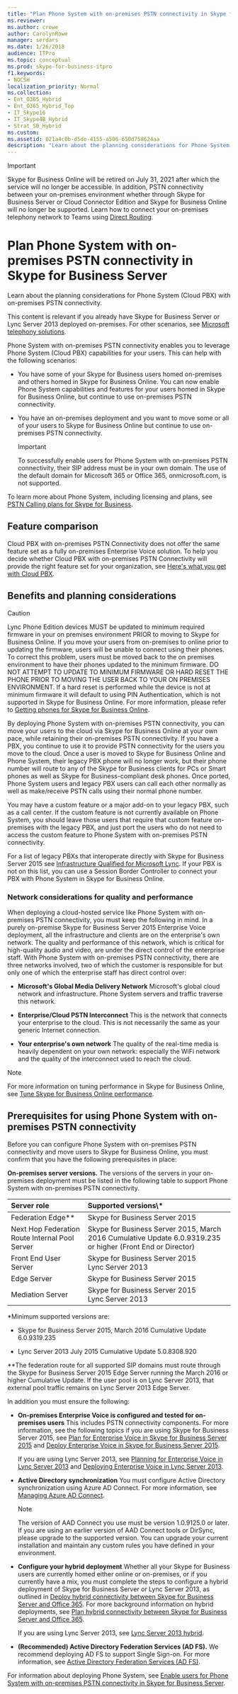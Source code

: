 ```yaml
---
title: "Plan Phone System with on-premises PSTN connectivity in Skype for Business Server"
ms.reviewer: 
ms.author: crowe
author: CarolynRowe
manager: serdars
ms.date: 1/26/2018
audience: ITPro
ms.topic: conceptual
ms.prod: skype-for-business-itpro
f1.keywords:
- NOCSH
localization_priority: Normal
ms.collection:
- Ent_O365_Hybrid
- Ent_O365_Hybrid_Top
- IT_Skype16
- IT_Skype4B_Hybrid
- Strat_SB_Hybrid
ms.custom: 
ms.assetid: 021a4c0b-d5de-4155-a506-650d758624aa
description: "Learn about the planning considerations for Phone System (Cloud PBX) with on-premises PSTN connectivity."
---
```


> [!Important]
> Skype for Business Online will be retired on July 31, 2021 after which the service will no longer be accessible.  In addition, PSTN connectivity between your on-premises environment whether through Skype for Business Server or Cloud Connector Edition and Skype for Business Online will no longer be supported.  Learn how to connect your on-premises telephony network to Teams using [Direct Routing](https://docs.microsoft.com/MicrosoftTeams/direct-routing-landing-page).

# Plan Phone System with on-premises PSTN connectivity in Skype for Business Server

Learn about the planning considerations for Phone System (Cloud PBX) with on-premises PSTN connectivity.

This content is relevant if you already have Skype for Business Server or Lync Server 2013 deployed on-premises. For other scenarios, see [Microsoft telephony solutions](https://docs.microsoft.com/SkypeForBusiness/hybrid/msft-telephony-solutions).

 Phone System with on-premises PSTN connectivity enables you to leverage Phone System (Cloud PBX) capabilities for your users. This can help with the following scenarios:

- You have some of your Skype for Business users homed on-premises and others homed in Skype for Business Online. You can now enable Phone System capabilities and features for your users homed in Skype for Business Online, but continue to use on-premises PSTN connectivity.

- You have an on-premises deployment and you want to move some or all of your users to Skype for Business Online but continue to use on-premises PSTN connectivity.

    > [!IMPORTANT]
    > To successfully enable users for Phone System with on-premises PSTN connectivity, their SIP address must be in your own domain. The use of the default domain for Microsoft 365 or Office 365, onmicrosoft.com, is not supported. 

To learn more about Phone System, including licensing and plans, see [PSTN Calling plans for Skype for Business](https://support.office.com/article/PSTN-Calling-plans-for-Skype-for-Business-f47c6a97-bc8b-42e6-b5d4-ce6b41ed1918).

## Feature comparison

Cloud PBX with on-premises PSTN Connectivity does not offer the same feature set as a fully on-premises Enterprise Voice solution. To help you decide whether Cloud PBX with on-premises PSTN Connectivity will provide the right feature set for your organization, see [Here's what you get with Cloud PBX](https://go.microsoft.com/fwlink/?LinkId=715517).

## Benefits and planning considerations

> [!CAUTION]
> Lync Phone Edition devices MUST be updated to minimum required firmware in your on premises environment PRIOR to moving to Skype for Business Online.
If you move your users from on-premises to online prior to updating the firmware, users will be unable to connect using their phones. To correct this problem, users must be moved back to the on premises environment to have their phones updated to the minimum firmware. DO NOT ATTEMPT TO UPDATE TO MINIMUM FIRMWARE OR HARD RESET THE PHONE PRIOR TO MOVING THE USER BACK TO YOUR ON PREMISES ENVIRONMENT.
 If a hard reset is performed while the device is not at minimum firmware it will default to using PIN Authentication, which is not supported in Skype for Business Online. For more information, please refer to [Getting phones for Skype for Business Online](https://support.office.com/article/Getting-phones-for-Skype-for-Business-Online-91f2d947-45fc-4fab-bd8b-2e313531c477?ui=en-US&amp;rs=en-US&amp;ad=US).

By deploying Phone System with on-premises PSTN connectivity, you can move your users to the cloud via Skype for Business Online at your own pace, while retaining their on-premises PSTN connectivity. If you have a PBX, you continue to use it to provide PSTN connectivity for the users you move to the cloud. Once a user is moved to Skype for Business Online and Phone System, their legacy PBX phone will no longer work, but their phone number will route to any of the Skype for Business clients for PCs or Smart phones as well as Skype for Business-compliant desk phones. Once ported, Phone System users and legacy PBX users can call each other normally as well as make/receive PSTN calls using their normal phone number.

You may have a custom feature or a major add-on to your legacy PBX, such as a call center. If the custom feature is not currently available on Phone System, you should leave those users that require that custom feature on-premises with the legacy PBX, and just port the users who do not need to access the custom feature to Phone System with on-premises PSTN connectivity.

For a list of legacy PBXs that interoperate directly with Skype for Business Server 2015 see  [Infrastructure Qualified for Microsoft Lync](https://docs.microsoft.com/SkypeForBusiness/lync-cert/qualified-ip-pbx-gateway). If your PBX is not on this list, you can use a Session Border Controller to connect your PBX with Phone System in Skype for Business Online.

### Network considerations for quality and performance

When deploying a cloud-hosted service like Phone System with on-premises PSTN connectivity, you must keep the following in mind. In a purely on-premise Skype for Business Server 2015 Enterprise Voice deployment, all the infrastructure and clients are on the enterprise's own network. The quality and performance of this network, which is critical for high-quality audio and video, are under the direct control of the enterprise staff. With Phone System with on-premises PSTN connectivity, there are three networks involved, two of which the customer is responsible for but only one of which the enterprise staff has direct control over:

- **Microsoft's Global Media Delivery Network** Microsoft's global cloud network and infrastructure. Phone System servers and traffic traverse this network.

- **Enterprise/Cloud PSTN Interconnect** This is the network that connects your enterprise to the cloud. This is not necessarily the same as your generic Internet connection.

- **Your enterprise's own network** The quality of the real-time media is heavily dependent on your own network: especially the WiFi network and the quality of the interconnect used to reach the cloud.

> [!NOTE]
> For more information on tuning performance in Skype for Business Online, see [Tune Skype for Business Online performance](https://support.office.com/article/Tune-Skype-for-Business-Online-performance-beec23c2-c5d6-4e84-a8af-e82aefca7802?ui=en-US&amp;rs=en-US&amp;ad=US). 

## Prerequisites for using Phone System with on-premises PSTN connectivity

Before you can configure Phone System with on-premises PSTN connectivity and move users to Skype for Business Online, you must confirm that you have the following prerequisites in place:

 **On-premises server versions.** The versions of the servers in your on-premises deployment must be listed in the following table to support Phone System with on-premises PSTN connectivity.


| **Server role**                                       | **Supported versions\\**\*                                                                                         |
|:------------------------------------------------------|:-------------------------------------------------------------------------------------------------------------------|
| Federation Edge\*\*  <br/>                            | Skype for Business Server 2015  <br/>                                                                              |
| Next Hop Federation Route Internal Pool Server  <br/> | Skype for Business Server 2015, March 2016 Cumulative Update 6.0.9319.235 or higher (Front End or Director)  <br/> |
| Front End User Server  <br/>                          | Skype for Business Server 2015  <br/> Lync Server 2013  <br/>                                                      |
| Edge Server  <br/>                                    | Skype for Business Server 2015  <br/>                                                                              |
| Mediation Server  <br/>                               | Skype for Business Server 2015  <br/> Lync Server 2013  <br/>                                                      |

\*Minimum supported versions are:

- Skype for Business Server 2015, March 2016 Cumulative Update 6.0.9319.235

- Lync Server 2013 July 2015 Cumulative Update 5.0.8308.920

\*\*The federation route for all supported SIP domains must route through the Skype for Business Server 2015 Edge Server running the March 2016 or higher Cumulative Update. If the user pool is on Lync Server 2013, that external pool traffic remains on Lync Server 2013 Edge Server. 

In addition you must ensure the following:

- **On-premises Enterprise Voice is configured and tested for on-premises users** This includes PSTN connectivity components. For more information, see the following topics if you are using Skype for Business Server 2015, see [Plan for Enterprise Voice in Skype for Business Server 2015](../../plan-your-deployment/enterprise-voice-solution/enterprise-voice.md) and [Deploy Enterprise Voice in Skype for Business Server 2015](../../deploy/deploy-enterprise-voice/deploy-enterprise-voice.md).

    If you are using Lync Server 2013, see [Planning for Enterprise Voice in Lync Server 2013](https://technet.microsoft.com/library/gg413081%28v=ocs.15%29.aspx) and [Deploying Enterprise Voice in Lync Server 2013](https://technet.microsoft.com/library/gg412876%28v=ocs.15%29.aspx).

- **Active Directory synchronization** You must configure Active Directory synchronization using Azure AD Connect. For more information, see [Managing Azure AD Connect](https://azure.microsoft.com/documentation/articles/active-directory-aadconnect-whats-next/).

    > [!NOTE]
    > The version of AAD Connect you use must be version 1.0.9125.0 or later. If you are using an earlier version of AAD Connect tools or DirSync, please upgrade to the supported version. You can upgrade your current installation and maintain any custom rules you have defined in your environment. 

- **Configure your hybrid deployment** Whether all your Skype for Business users are currently homed either online or on-premises, or if you currently have a mix, you must complete the steps to configure a hybrid deployment of Skype for Business Server or Lync Server 2013, as outlined in [Deploy hybrid connectivity between Skype for Business Server and Office 365](../../skype-for-business-hybrid-solutions/deploy-hybrid-connectivity/deploy-hybrid-connectivity.md). For more background information on hybrid deployments, see [Plan hybrid connectivity between Skype for Business Server and Office 365](../../skype-for-business-hybrid-solutions/plan-hybrid-connectivity.md?toc=/SkypeForBusiness/sfbhybridtoc/toc.json). 

    If you are using Lync Server 2013, see [Lync Server 2013 hybrid](https://technet.microsoft.com/library/jj204805%28v=ocs.15%29.aspx).

- **(Recommended) Active Directory Federation Services (AD FS).** We recommend deploying AD FS to support Single Sign-on. For more information, see [Active Directory Federation Services (AD FS)](https://technet.microsoft.com/library/cc736690%28v=ws.10%29.aspx).

For information about deploying Phone System, see [Enable users for Phone System with on-premises PSTN connectivity in Skype for Business Server](enable-users-for-phone-system.md).



